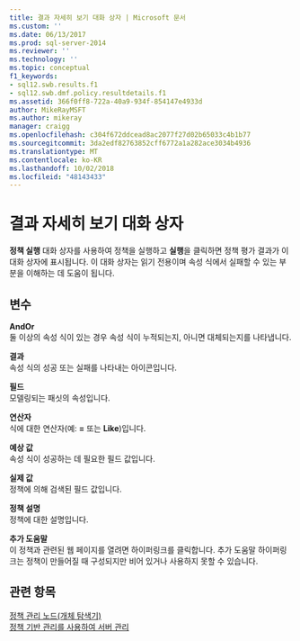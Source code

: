 ```yaml
---
title: 결과 자세히 보기 대화 상자 | Microsoft 문서
ms.custom: ''
ms.date: 06/13/2017
ms.prod: sql-server-2014
ms.reviewer: ''
ms.technology: ''
ms.topic: conceptual
f1_keywords:
- sql12.swb.results.f1
- sql12.swb.dmf.policy.resultdetails.f1
ms.assetid: 366f0ff8-722a-40a9-934f-854147e4933d
author: MikeRayMSFT
ms.author: mikeray
manager: craigg
ms.openlocfilehash: c304f672ddcead8ac2077f27d02b65033c4b1b77
ms.sourcegitcommit: 3da2edf82763852cff6772a1a282ace3034b4936
ms.translationtype: MT
ms.contentlocale: ko-KR
ms.lasthandoff: 10/02/2018
ms.locfileid: "48143433"
---
```

# <a name="results-detailed-view-dialog-box"></a>결과 자세히 보기 대화 상자
  **정책 실행** 대화 상자를 사용하여 정책을 실행하고 **실행**을 클릭하면 정책 평가 결과가 이 대화 상자에 표시됩니다. 이 대화 상자는 읽기 전용이며 속성 식에서 실패할 수 있는 부분을 이해하는 데 도움이 됩니다.  
  
## <a name="options"></a>변수  
 **AndOr**  
 둘 이상의 속성 식이 있는 경우 속성 식이 누적되는지, 아니면 대체되는지를 나타냅니다.  
  
 **결과**  
 속성 식의 성공 또는 실패를 나타내는 아이콘입니다.  
  
 **필드**  
 모델링되는 패싯의 속성입니다.  
  
 **연산자**  
 식에 대한 연산자(예: **=** 또는 **Like**)입니다.  
  
 **예상 값**  
 속성 식이 성공하는 데 필요한 필드 값입니다.  
  
 **실제 값**  
 정책에 의해 검색된 필드 값입니다.  
  
 **정책 설명**  
 정책에 대한 설명입니다.  
  
 **추가 도움말**  
 이 정책과 관련된 웹 페이지를 열려면 하이퍼링크를 클릭합니다. 추가 도움말 하이퍼링크는 정책이 만들어질 때 구성되지만 비어 있거나 사용하지 못할 수 있습니다.  
  
## <a name="see-also"></a>관련 항목  
 [정책 관리 노드&#40;개체 탐색기&#41;](../../ssms/object/object-explorer.md)   
 [정책 기반 관리를 사용하여 서버 관리](administer-servers-by-using-policy-based-management.md)  
  
  
